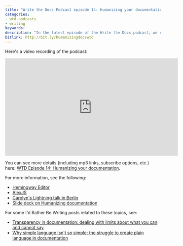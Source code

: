 ```yaml
---
title: "Write the Docs Podcast episode 14: Humanizing your documentation"
categories:
- wtd-podcasts
- writing
keywords:
description: "In the latest episode of the Write the Docs podcast, we chat with Carolyn Stransky, a journalist and JavaScript developer living in Berlin, about ways to humanize documentation. We discuss dilemmas with transparency in docs (the balance between honesty and negativity), ways to avoid gendered language (including whether to correct workplace misuse of \"he\"), strategies for achieving plain language and clarity (such as by reading your content out loud), the term \"user\" and alternatives, how to develop empathy for your audience, why terms like \"simple\" and \"easy\" are problematic (even in Marketing), tools for identifying insensitivity and complexity in docs (Hemingway, Alex), what makes content sound truly human, and more."
bitlink: http://bit.ly/humanizingdocswtd
---
```


Here's a video recording of the podcast:

<iframe width="560" height="315" src="https://www.youtube.com/embed/eDqaEtT4FCs" frameborder="0" allow="autoplay; encrypted-media" allowfullscreen></iframe>

You can see more details (including mp3 links, subscribe options, etc.) here: [WTD Episode 14: Humanizing your documentation](http://podcast.writethedocs.org/2018/03/22/humanizing-documentation/).

For more information, see the following:

* [Hemingway Editor](http://www.hemingwayapp.com/)
* [AlexJS](http://alexjs.com/)
* [Carolyn's Lightning talk in Berlin](https://www.youtube.com/watch?v=jY2xglypPkQ)
* [Slide deck on Humanizing documentation](https://speakerdeck.com/carolstran/humanizing-your-documentation-full-talk)

For some I'd Rather Be Writing posts related to these topics, see:

* [Transparency in documentation: dealing with limits about what you can and cannot say](https://idratherbewriting.com/2017/07/13/transparency-in-documentation/)
* [Why simple language isn't so simple: the struggle to create plain language in documentation](https://idratherbewriting.com/2017/07/27/why-simple-language-isnt-so-simple/)
